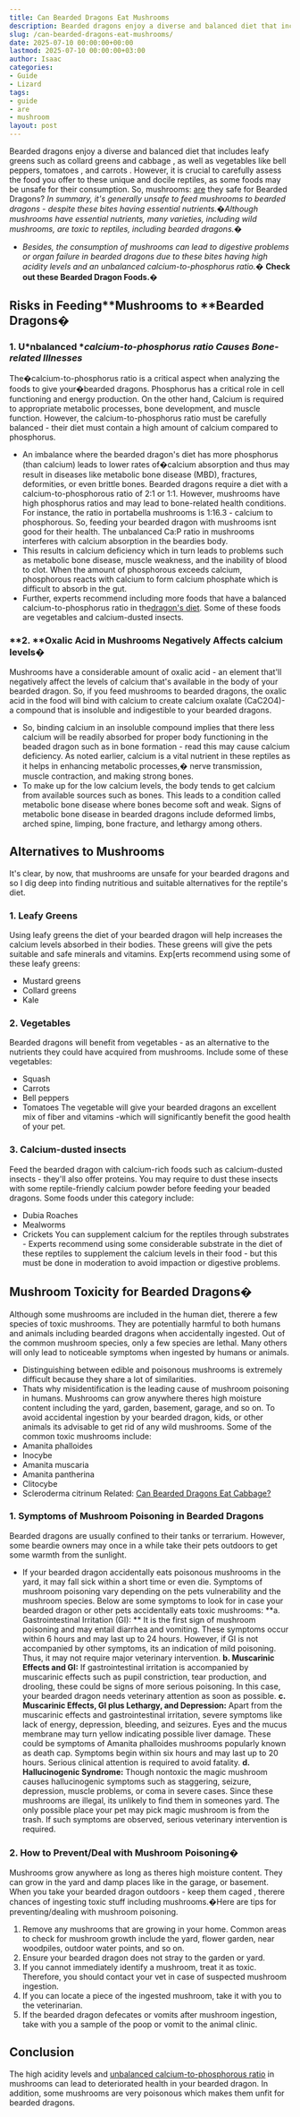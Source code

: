 ```yaml
---
title: Can Bearded Dragons Eat Mushrooms
description: Bearded dragons enjoy a diverse and balanced diet that includes leafy greens such as collard greens and cabbage , as well as vegetables like bell peppers,...
slug: /can-bearded-dragons-eat-mushrooms/
date: 2025-07-10 00:00:00+00:00
lastmod: 2025-07-10 00:00:00+03:00
author: Isaac
categories:
- Guide
- Lizard
tags:
- guide
- are
- mushroom
layout: post
---
```

Bearded dragons enjoy a diverse and balanced diet that includes leafy greens such as collard greens and
cabbage
, as well as vegetables like bell peppers,
tomatoes
, and
carrots
.
However, it is crucial to carefully assess the food you offer to these unique and docile reptiles, as some foods may be unsafe for their consumption.
So, mushrooms: [are](https://pestpolicy.com/are-blue-tailed-lizards-poisonous/) they safe for Bearded Dragons?
*In summary, it's generally unsafe to feed mushrooms to bearded dragons - despite these bites having essential nutrients.�Although mushrooms have essential nutrients, many varieties, including wild mushrooms, are toxic to reptiles, including bearded dragons.�*
- *Besides, the consumption of mushrooms can lead to digestive problems or organ failure in bearded dragons due to these bites having high acidity levels and an unbalanced calcium-to-phosphorus ratio.�*
**Check out these Bearded Dragon Foods.�**

## Risks in Feeding**Mushrooms to ****Bearded Dragons�**
### **1. U***nbalanced **calcium-to-phosphorus ratio Causes Bone-related Illnesses*
The�calcium-to-phosphorus ratio is a critical aspect when analyzing the foods to give your�bearded dragons. Phosphorus has a critical role in cell functioning and energy production. On the other hand, Calcium is required to appropriate metabolic processes, bone development, and muscle function.
However, the calcium-to-phosphorus ratio must be carefully balanced - their diet must contain a high amount of calcium compared to phosphorus.
- An imbalance where the bearded dragon's diet has more phosphorus (than calcium) leads to lower rates of�calcium absorption and thus may result in diseases like metabolic bone disease (MBD), fractures, deformities, or even brittle bones.
Bearded dragons require a diet with a calcium-to-phosphorous ratio of 2:1 or 1:1. However, mushrooms have high phosphorus ratios and may lead to bone-related health conditions. For instance, the ratio in portabella mushrooms is 1:16.3 - calcium to phosphorous.
So, feeding your bearded dragon with mushrooms isnt good for their health. The unbalanced Ca:P ratio in mushrooms interferes with calcium absorption in the beardies body.
- This results in calcium deficiency which in turn leads to problems such as metabolic bone disease, muscle weakness, and the inability of blood to clot.
When the amount of phosphorous exceeds calcium, phosphorous reacts with calcium to form calcium phosphate which is difficult to absorb in the gut.
- Further, experts recommend including more foods that have a balanced calcium-to-phosphorus ratio in the[dragon's diet](https://pestpolicy.com/what-do-bearded-dragons-eat/). Some of these foods are vegetables and calcium-dusted insects.
### **2. ****Oxalic Acid in Mushrooms Negatively Affects calcium levels�**
Mushrooms have a considerable amount of oxalic acid - an element that'll negatively affect the levels of calcium that's available in the body of your bearded dragon.
So, if you feed mushrooms to bearded dragons, the oxalic acid in the food will bind with calcium to create calcium oxalate (CaC2O4)- a compound that is insoluble and indigestible to your bearded dragons.
- So, binding calcium in an insoluble compound implies that there less calcium will be readily absorbed for proper body functioning in the beaded dragon such as in bone formation - read this may cause calcium deficiency.
As noted earlier, calcium is a vital nutrient in these reptiles as it helps in enhancing metabolic processes,� nerve transmission, muscle contraction, and making strong bones.
- To make up for the low calcium levels, the body tends to get calcium from available sources such as bones. This leads to a condition called metabolic bone disease where bones become soft and weak.
Signs of metabolic bone disease in bearded dragons include deformed limbs, arched spine, limping, bone fracture, and lethargy among others.
## Alternatives to Mushrooms
It's clear, by now, that mushrooms are unsafe for your bearded dragons and so I dig deep into finding nutritious and suitable alternatives for the reptile's diet.
### 1. Leafy Greens
Using leafy greens the diet of your bearded dragon will help increases the calcium levels absorbed in their bodies.
These greens will give the pets suitable and safe minerals and vitamins. Exp[erts recommend using some of these leafy greens:
- Mustard greens
- Collard greens
- Kale
### 2. Vegetables
Bearded dragons will benefit from vegetables - as an alternative to the nutrients they could have acquired from mushrooms.
Include some of these vegetables:
- Squash
- Carrots
- Bell peppers
- Tomatoes
The vegetable will give your bearded dragons an excellent mix of fiber and vitamins -which will significantly benefit the good health of your pet.
### 3. Calcium-dusted insects
Feed the bearded dragon with calcium-rich foods such as calcium-dusted insects - they'll also offer proteins. You may require to dust these insects with some reptile-friendly calcium powder before feeding your beaded dragons.
Some foods under this category include:
- Dubia Roaches
- Mealworms
- Crickets
You can supplement calcium for the reptiles through substrates - Experts recommend using some considerable
substrate
in the diet of these reptiles to supplement the calcium levels in their food - but this must be done in moderation to avoid impaction or digestive problems.
## **Mushroom Toxicity for Bearded Dragons�**
Although some mushrooms are included in the human diet, therere a few species of toxic mushrooms. They are potentially harmful to both humans and animals including bearded dragons when accidentally ingested.
Out of the common mushroom species, only a few species are lethal. Many others will only lead to noticeable symptoms when ingested by humans or animals.
- Distinguishing between edible and poisonous mushrooms is extremely difficult because they share a lot of similarities.
- Thats why misidentification is the leading cause of mushroom poisoning in humans.
Mushrooms can grow anywhere theres high moisture content including the yard, garden, basement, garage, and so on. To avoid accidental ingestion by your bearded dragon, kids, or other animals its advisable to get rid of any wild mushrooms.
Some of the common toxic mushrooms include:
- Amanita phalloides
- Inocybe
- Amanita muscaria
- Amanita pantherina
- Clitocybe
- Scleroderma citrinum
Related:
[Can Bearded Dragons Eat Cabbage?](https://pestpolicy.com/can-bearded-dragons-eat-cabbage/)
### **1. Symptoms of Mushroom Poisoning in Bearded Dragons**
Bearded dragons are usually confined to their tanks or terrarium. However, some beardie owners may once in a while take their pets outdoors to get some warmth from the sunlight.
- If your bearded dragon accidentally eats poisonous mushrooms in the yard, it may fall sick within a short time or even die.
Symptoms of mushroom poisoning vary depending on the pets vulnerability and the mushroom species. Below are some symptoms to look for in case your bearded dragon or other pets accidentally eats toxic mushrooms:
**a. Gastrointestinal Irritation (GI): **
It is the first sign of mushroom poisoning and may entail diarrhea and vomiting. These symptoms occur within 6 hours and may last up to 24 hours. However, if GI is not accompanied by other symptoms, its an indication of mild poisoning. Thus, it may not require major veterinary intervention.
**b. Muscarinic Effects and GI:**
If gastrointestinal irritation is accompanied by muscarinic effects such as pupil constriction, tear production, and drooling, these could be signs of more serious poisoning. In this case, your bearded dragon needs veterinary attention as soon as possible.
**c. Muscarinic Effects, GI plus Lethargy, and Depression:**
Apart from the muscarinic effects and gastrointestinal irritation, severe symptoms like lack of energy, depression, bleeding, and seizures. Eyes and the mucus membrane may turn yellow indicating possible liver damage.
These could be symptoms of Amanita phalloides mushrooms popularly known as death cap. Symptoms begin within six hours and may last up to 20 hours. Serious clinical attention is required to avoid fatality.
**d. Hallucinogenic Syndrome:**
Though nontoxic the magic mushroom causes hallucinogenic symptoms such as staggering, seizure, depression, muscle problems, or coma in severe cases. Since these mushrooms are illegal, its unlikely to find them in someones yard.
The only possible place your pet may pick magic mushroom is from the trash. If such symptoms are observed, serious veterinary intervention is required.
### **2. How to Prevent/Deal with Mushroom Poisoning�**
Mushrooms grow anywhere as long as theres high moisture content. They can grow in the yard and damp places like in the garage, or basement.
When you take your bearded dragon outdoors -
keep them caged
, therere chances of ingesting toxic stuff including mushrooms.�Here are tips for preventing/dealing with mushroom poisoning.
1. Remove any mushrooms that are growing in your home. Common areas to check for mushroom growth include the yard, flower garden, near woodpiles, outdoor water points, and so on.
2. Ensure your bearded dragon does not stray to the garden or yard.
3. If you cannot immediately identify a mushroom, treat it as toxic. Therefore, you should contact your vet in case of suspected mushroom ingestion.
4. If you can locate a piece of the ingested mushroom, take it with you to the veterinarian.
5. If the bearded dragon defecates or vomits after mushroom ingestion, take with you a sample of the poop or vomit to the animal clinic.
## **Conclusion**
The high acidity levels and
[unbalanced calcium-to-phosphorous ratio](https://www.canr.msu.edu/news/which_pet_is_right_for_me)
in mushrooms can lead to deteriorated health in your bearded dragon. In addition, some mushrooms are very poisonous which makes them unfit for bearded dragons.
